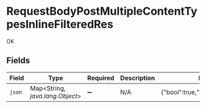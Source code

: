# RequestBodyPostMultipleContentTypesInlineFilteredRes

OK


## Fields

| Field                                | Type                                 | Required                             | Description                          | Example                              |
| ------------------------------------ | ------------------------------------ | ------------------------------------ | ------------------------------------ | ------------------------------------ |
| `json`                               | Map<String, *java.lang.Object*>      | :heavy_minus_sign:                   | N/A                                  | {"bool":true,"num":1.1,"str":"test"} |